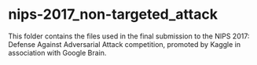 # nips-2017_non-targeted_attack

This folder contains the files used in the final submission to the NIPS 2017: Defense Against Adversarial Attack competition, promoted by Kaggle in association with Google Brain.
